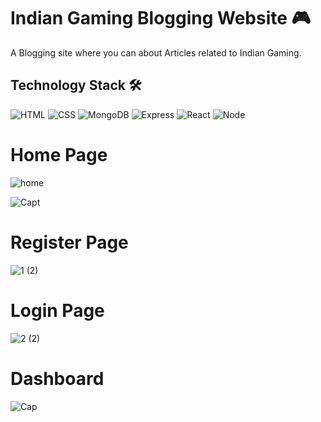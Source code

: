 # Indian Gaming Blogging Website 🎮

A Blogging site where you can about Articles related to Indian Gaming.

## Technology Stack 🛠️

<img alt="HTML" src="https://img.shields.io/badge/html5%20-%23E34F26.svg?&style=for-the-badge&logo=html5&logoColor=white"/> <img alt="CSS" src="https://img.shields.io/badge/css3%20-%231572B6.svg?&style=for-the-badge&logo=css3&logoColor=white"/> <img alt="MongoDB" src="https://img.shields.io/badge/Mongodb%20-%23E34F26.svg?&style=for-the-badge&logo=Mongodb&logoColor=white"/> <img alt="Express" src="https://img.shields.io/badge/express%20-%23323330.svg?&style=for-the-badge&logo=express&logoColor=%23F7DF1E"/> <img alt="React" src="https://img.shields.io/badge/react%20-%2320232a.svg?&style=for-the-badge&logo=react&logoColor=%2361DAFB"/> <img alt="Node" src="https://img.shields.io/badge/Node.js-35495E?style=for-the-badge&logo=node.js&logoColor=4FC08D"/>

# Home Page
![home](https://user-images.githubusercontent.com/77536248/173061899-baec03fe-b2c8-456d-a920-bd8981c3d676.PNG)

![Capt](https://user-images.githubusercontent.com/77536248/173064962-d67706f5-748d-4b9c-bfb7-1c292f8975fd.PNG)


# Register Page
![1 (2)](https://user-images.githubusercontent.com/77536248/173062119-b4e5181a-e784-4480-aa98-3b18f311a687.PNG)

# Login Page
![2 (2)](https://user-images.githubusercontent.com/77536248/173062217-2b62df32-d145-4c85-8aa8-9c1576dbd13b.PNG)

# Dashboard
![Cap](https://user-images.githubusercontent.com/77536248/173064877-a8507cf2-cd74-493a-9bed-262e09f5d54e.PNG)




